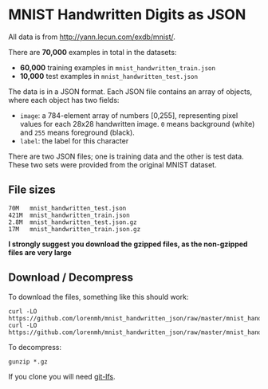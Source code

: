 # MNIST Handwritten Digits as JSON
All data is from http://yann.lecun.com/exdb/mnist/.

There are **70,000** examples in total in the datasets:

* **60,000** training examples in `mnist_handwritten_train.json`
* **10,000** test examples in `mnist_handwritten_test.json`

The data is in a JSON format. Each JSON file contains an array of objects,
where each object has two fields:

* `image`: a 784-element array of numbers [0,255], representing pixel values
  for each 28x28 handwritten image. `0` means background (white) and `255` means
  foreground (black).
* `label`: the label for this character

There are two JSON files; one is training data and the other is test data.
These two sets were provided from the original MNIST dataset.

## File sizes

    70M   mnist_handwritten_test.json
    421M  mnist_handwritten_train.json
    2.8M  mnist_handwritten_test.json.gz
    17M   mnist_handwritten_train.json.gz

**I strongly suggest you download the gzipped files, as the non-gzipped files
are very large**

## Download / Decompress

To download the files, something like this should work:

    curl -LO https://github.com/lorenmh/mnist_handwritten_json/raw/master/mnist_handwritten_test.json.gz
    curl -LO https://github.com/lorenmh/mnist_handwritten_json/raw/master/mnist_handwritten_train.json.gz

To decompress:

    gunzip *.gz

If you clone you will need [git-lfs](https://git-lfs.github.com/).
